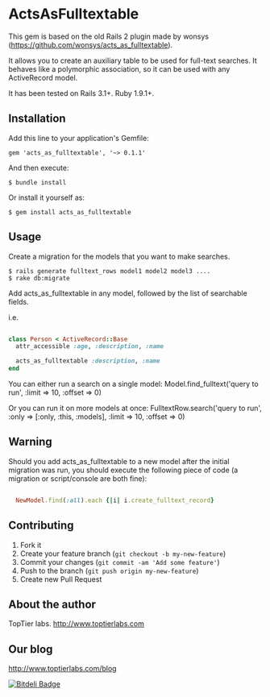 # ActsAsFulltextable

This gem is based on the old Rails 2 plugin made by wonsys (https://github.com/wonsys/acts_as_fulltextable). 

It allows you to create an auxiliary table to be used for full-text searches.
It behaves like a polymorphic association, so it can be used with any
ActiveRecord model.


It has been tested on Rails 3.1+. Ruby 1.9.1+.

## Installation

Add this line to your application's Gemfile:

    gem 'acts_as_fulltextable', '~> 0.1.1'

And then execute:

    $ bundle install

Or install it yourself as:

    $ gem install acts_as_fulltextable


## Usage

Create a migration for the models that you want to make searches. 

    $ rails generate fulltext_rows model1 model2 model3 ....
    $ rake db:migrate


Add acts_as_fulltextable in any model, followed by the list of searchable fields.

i.e. 
```ruby 

class Person < ActiveRecord::Base
  attr_accessible :age, :description, :name

  acts_as_fulltextable :description, :name
end

```

You can either run a search on a single model:
  Model.find_fulltext('query to run', :limit => 10, :offset => 0)

Or you can run it on more models at once:
  FulltextRow.search('query to run', :only => [:only, :this, :models], :limit => 10, :offset => 0)

## Warning

Should you add acts_as_fulltextable to a new model after the initial migration was run,
you should execute the following piece of code (a migration or script/console are both fine):
  
```ruby 

  NewModel.find(:all).each {|i| i.create_fulltext_record}

```

## Contributing

1. Fork it
2. Create your feature branch (`git checkout -b my-new-feature`)
3. Commit your changes (`git commit -am 'Add some feature'`)
4. Push to the branch (`git push origin my-new-feature`)
5. Create new Pull Request

## About the author

TopTier labs. http://www.toptierlabs.com

## Our blog

http://www.toptierlabs.com/blog


[![Bitdeli Badge](https://d2weczhvl823v0.cloudfront.net/toptierlabs/acts_as_fulltextable/trend.png)](https://bitdeli.com/free "Bitdeli Badge")

